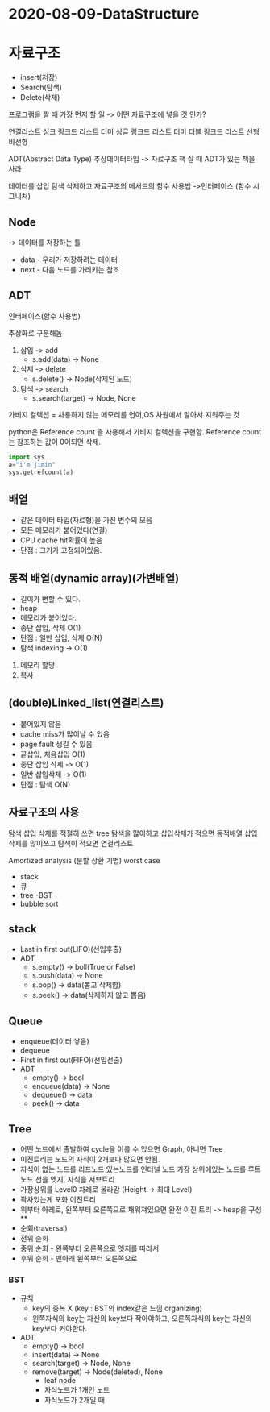 # 2020-08-09-DataStructure

# 자료구조

- insert(저장)
- Search(탐색)
- Delete(삭제)

프로그램을 짤 때 가장 먼저 할 일 -> 어떤 자료구조에 넣을 것 인가?

연결리스트 싱크 링크드 리스트 더미 싱글 링크드 리스트 더미 더블 링크드 리스트 선형 비선형

ADT(Abstract Data Type) 추상데이터타입 -> 자료구조 책 살 때 ADT가 있는 책을 사라

데이터를 삽입 탐색 삭제하고 자료구조의 메서드의 함수 사용법 ->인터페이스 (함수 시그니처)

## Node

-> 데이터를 저장하는 틀

- data - 우리가 저장하려는 데이터
- next - 다음 노드를 가리키는 참조

## ADT

인터페이스(함수 사용법)

추상화로 구분해놈

1. 삽입 -> add
    - s.add(data) -> None
2. 삭제 -> delete
    - s.delete() -> Node(삭제된 노드)
3. 탐색 -> search
    - s.search(target) -> Node, None

가비지 컬렉션 = 사용하지 않는 메모리를 언어,OS 차원에서 알아서 지워주는 것

python은 Reference count 을 사용해서 가비지 컬렉션을 구현함. Reference count는 참조하는 값이 0이되면 삭제.

```python
import sys
a="i'm jimin"
sys.getrefcount(a)
```

## 배열

- 같은 데이터 타입(자료형)을 가진 변수의 모음
- 모든 메모리가 붙어있다(연결)
- CPU cache hit확률이 높음
- 단점 : 크기가 고정되어있음.

## 동적 배열(dynamic array)(가변배열)

- 길이가 변할 수 있다.
- heap
- 메모리가 붙어있다.
- 종단 삽입, 삭제 O(1)
- 단점 : 일반 삽입, 삭제 O(N)
- 탐색 indexing -> O(1)
1. 메모리 할당
2. 복사

## (double)Linked_list(연결리스트)

- 붙어있지 않음
- cache miss가 많이날 수 있음
- page fault 생길 수 있음
- 끝삽입, 처음삽입 O(1)
- 종단 삽입 삭제 -> O(1)
- 일반 삽입삭제 -> O(1)
- 단점 : 탐색 O(N)

## 자료구조의 사용

탐색 삽입 삭제를 적절히 쓰면 tree 탐색을 많이하고 삽입삭제가 적으면 동적배열 삽입 삭제를 많이쓰고 탐색이 적으면 연결리스트

Amortized analysis (분할 상환 기법) worst case

- stack
- 큐
- tree -BST
- bubble sort

## stack

- Last in first out(LIFO)(선입후출)
- ADT
    - s.empty() -> boll(True or False)
    - s.push(data) -> None
    - s.pop() -> data(뽑고 삭제함)
    - s.peek() -> data(삭제하지 않고 뽑음)

## Queue

- enqueue(데이터 쌓음)
- dequeue
- First in first out(FIFO)(선입선출)
- ADT
    - empty() -> bool
    - enqueue(data) -> None
    - dequeue() -> data
    - peek() -> data

## Tree

- 어떤 노드에서 출발하여 cycle을 이룰 수 있으면 Graph, 아니면 Tree
- 이진트리는 노드의 자식이 2개보다 많으면 안됨.
- 자식이 없는 노드를 리프노드 있는노드를 인터널 노드 가장 상위에있는 노드를 루트 노드 선을 엣지, 자식을 서브트리
- 가장상위를 Level0 차례로 올라감 (Height -> 최대 Level)
- 꽉차있는게 포화 이진트리
- 위부터 아레로, 왼쪽부터 오른쪽으로 채워져있으면 완전 이진 트리 -> heap을 구성 **
- 순회(traversal)
- 전위 순회
- 중위 순회 - 왼쪽부터 오른쪽으로 엣지를 따라서
- 후위 순회 - 맨아래 왼쪽부터 오른쪽으로

### BST

- 규칙
    - key의 중복 X (key : BST의 index같은 느낌 organizing)
    - 왼쪽자식의 key는 자신의 key보다 작아야하고, 오른쪽자식의 key는 자신의 key보다 커야한다.
- ADT
    - empty() -> bool
    - insert(data) -> None
    - search(target) -> Node, None
    - remove(target) -> Node(deleted), None
        - leaf node
        - 자식노드가 1개인 노드
        - 자식노드가 2개일 때